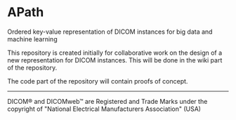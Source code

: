 # APath
Ordered key-value representation of DICOM instances for big data and machine learning

This repository is created initially for collaborative work on the design of a new representation for DICOM instances. This will be done in the wiki part of the repository.

The code part of the repository will contain proofs of concept.

___
DICOM® and DICOMweb™ are Registered and Trade Marks under the copyright of "National Electrical Manufacturers Association" (USA) 
